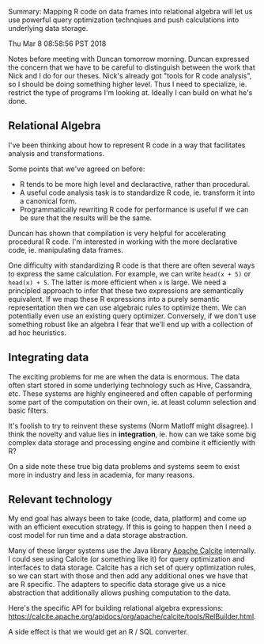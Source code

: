 Summary: Mapping R code on data frames into relational algebra will let us
use powerful query optimization technqiues and push calculations into
underlying data storage.

Thu Mar  8 08:58:56 PST 2018

Notes before meeting with Duncan tomorrow morning.  Duncan expressed the
concern that we have to be careful to distinguish between the work that
Nick and I do for our theses. Nick's already got "tools for R code
analysis", so I should be doing something higher level. Thus I need to
specialize, ie. restrict the type of programs I'm looking at. Ideally I
can build on what he's done.


## Relational Algebra

I've been thinking about how to represent R code in a way that facilitates
analysis and transformations. 

Some points that we've agreed on before:

- R tends to be more high level and declaractive, rather than procedural.
- A useful code analysis task is to standardize R code, ie. transform it into a
  canonical form.
- Programmatically rewriting R code for performance is useful if we can be
  sure that the results will be the same.

Duncan has shown that compilation is very helpful for accelerating
procedural R code. I'm interested in working with the more declarative
code, ie. manipulating data frames.

One difficulty with standardizing R code is that there are often several
ways to express the same calculation. For example, we can write `head(x +
5)` or `head(x) + 5`. The latter is more efficient when `x` is large. We
need a principled approach to infer that these two expressions are
semantically equivalent. If we map these R expressions into a purely
semantic representation then we can use algebraic rules to optimize them.
We can potentially even use an existing query optimizer.
Conversely, if we don't use something robust like an algebra I fear that
we'll end up with a collection of ad hoc heuristics.


## Integrating data


The exciting problems for me are when the
data is enormous. The data often start stored in some underlying technology
such as Hive, Cassandra, etc. These systems are highly engineered and often
capable of performing some part of the computation on their own, ie. at
least column selection and basic filters.

It's foolish to try to reinvent these systems (Norm Matloff might
disagree). I think the novelty and value lies in __integration__, ie. how
can we take some big complex data storage and processing engine and combine
it efficiently with R?

On a side note these true big data problems and systems seem to exist
more in industry and less in academia, for many reasons.


## Relevant technology

My end goal has always been to take (code, data, platform) and come up with
an efficient execution strategy. If this is going to happen then I need a
cost model for run time and a data storage abstraction.

Many of these larger systems use the Java library [Apache
Calcite](https://calcite.apache.org/) internally. I could see using Calcite
(or something like it) for query optimization and interfaces to data
storage. Calcite has a rich set of query optimization rules, so we can
start with those and then add any additional ones we have that are R
specific. The adapters to specific data storage give us a nice abstraction
that additionally allows pushing computation to the data.

Here's the specific API for building relational algebra expressions:
https://calcite.apache.org/apidocs/org/apache/calcite/tools/RelBuilder.html.

A side effect is that we would get an R / SQL converter.
